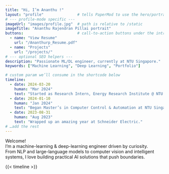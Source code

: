 ```yaml
---
title: "Hi, I’m Ananthu !"
layout: "profile"               # tells PaperMod to use the hero/portrait layout
# --- profile-mode specific ---
imageUrl: "images/profile.jpg"  # path is relative to /static
imageTitle: "Ananthu Rajendran Pillai portrait"
buttons:                        # call-to-action buttons under the intro text
  - name: "View Resume"
    url: "/Ananthurp_Resume.pdf"
  - name: "Projects"
    url: "/projects/"
# --- optional SEO helpers ---
description: "Passionate ML/DL engineer, currently at NTU Singapore."
keywords: ["Machine Learning", "Deep Learning", "Portfolio"]

# custom param we’ll consume in the shortcode below
timeline:
  - date: 2024-03-20
    human: "Mar 2024"
    text: "Started as Research Intern, Energy Research Institute @ NTU."
  - date: 2024-01-10
    human: "Jan 2024"
    text: "Began Master’s in Computer Control & Automation at NTU Singapore."
  - date: 2023-08-31
    human: "Aug 2023"
    text: "Wrapped up an amazing year at Schneider Electric."
# …add the rest
---
```

Welcome!  
I’m a machine-learning & deep-learning engineer driven by curiosity.  
From NLP and large-language models to computer vision and intelligent
systems, I love building practical AI solutions that push boundaries.

{{< timeline >}}

